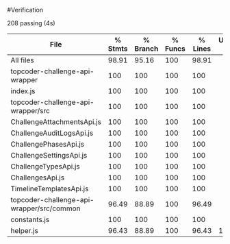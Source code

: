 #Verification

  208 passing (4s)

File                                       |  % Stmts | % Branch |  % Funcs |  % Lines | Uncovered Line #s
-------------------------------------------|----------|----------|----------|----------|-------------------
All files                                  |    98.91 |    95.16 |      100 |    98.91 |
 topcoder-challenge-api-wrapper            |      100 |      100 |      100 |      100 |
  index.js                                 |      100 |      100 |      100 |      100 |
 topcoder-challenge-api-wrapper/src        |      100 |      100 |      100 |      100 |
  ChallengeAttachmentsApi.js               |      100 |      100 |      100 |      100 |
  ChallengeAuditLogsApi.js                 |      100 |      100 |      100 |      100 |
  ChallengePhasesApi.js                    |      100 |      100 |      100 |      100 |
  ChallengeSettingsApi.js                  |      100 |      100 |      100 |      100 |
  ChallengeTypesApi.js                     |      100 |      100 |      100 |      100 |
  ChallengesApi.js                         |      100 |      100 |      100 |      100 |
  TimelineTemplatesApi.js                  |      100 |      100 |      100 |      100 |
 topcoder-challenge-api-wrapper/src/common |    96.49 |    88.89 |      100 |    96.49 |
  constants.js                             |      100 |      100 |      100 |      100 |
  helper.js                                |    96.43 |    88.89 |      100 |    96.43 |           105,133
